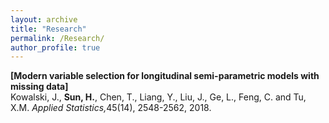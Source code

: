 ```yaml
---
layout: archive
title: "Research"
permalink: /Research/
author_profile: true
---
```


<b>[Modern variable selection for longitudinal semi-parametric models with missing data]</b><br>
Kowalski, J., <b>Sun, H.</b>, Chen, T., Liang, Y., Liu, J., Ge, L., Feng, C. and Tu, X.M. <i>Applied Statistics,</i>45(14), 2548-2562, 2018.

